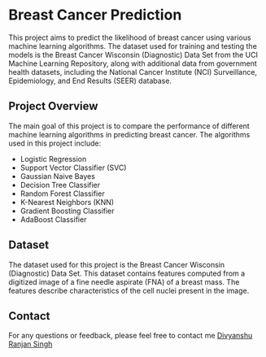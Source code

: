 # Breast Cancer Prediction

This project aims to predict the likelihood of breast cancer using various machine learning algorithms. The dataset used for training and testing the models is the Breast Cancer Wisconsin (Diagnostic) Data Set from the UCI Machine Learning Repository, along with additional data from government health datasets, including the National Cancer Institute (NCI) Surveillance, Epidemiology, and End Results (SEER) database.

## Project Overview

The main goal of this project is to compare the performance of different machine learning algorithms in predicting breast cancer. The algorithms used in this project include:

- Logistic Regression
- Support Vector Classifier (SVC)
- Gaussian Naive Bayes
- Decision Tree Classifier
- Random Forest Classifier
- K-Nearest Neighbors (KNN)
- Gradient Boosting Classifier
- AdaBoost Classifier

## Dataset

The dataset used for this project is the Breast Cancer Wisconsin (Diagnostic) Data Set. This dataset contains features computed from a digitized image of a fine needle aspirate (FNA) of a breast mass. The features describe characteristics of the cell nuclei present in the image.

## Contact

For any questions or feedback, please feel free to contact me <a href ="https://divyanshu0212.github.io/Divyanshu_Ranjan_Singh.github.io/">Divyanshu Ranjan Singh</a>
